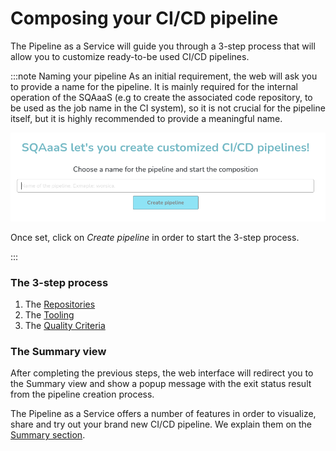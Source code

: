 # Composing your CI/CD pipeline
The Pipeline as a Service will guide you through a 3-step process that will
allow you to customize ready-to-be used CI/CD pipelines.

:::note Naming your pipeline
As an initial requirement, the web will ask you to provide a name for the
pipeline. It is mainly required for the internal operation of the SQAaaS (e.g
to create the associated code repository, to be used as the job name in the CI
system), so it is not crucial for the pipeline itself, but it is highly
recommended to provide a meaningful name.

<p align="center">
  <img src="/img/pipeline_naming.gif"/>
</p>

Once set, click on *Create pipeline* in order to start the 3-step process.

:::

### The 3-step process
1. The [Repositories](step_1_repositories.md)
2. The [Tooling](step_2_tooling.md)
3. The [Quality Criteria](step_3_criteria.md)

### The Summary view
After completing the previous steps, the web interface will redirect you to the
Summary view and show a popup message with the exit status result from the
pipeline creation process.

The Pipeline as a Service offers a number of features in order to visualize,
share and try out your brand new CI/CD pipeline. We explain them on the
[Summary section](summary.md).

